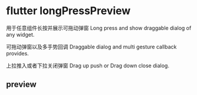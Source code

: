 # flutter longPressPreview

用于任意组件长按并展示可拖动弹窗
Long press and show draggable dialog of any widget.

可拖动弹窗以及多手势回调
Draggable dialog and multi gesture callback provides.

上拉推入或者下拉关闭弹窗
Drag up push or Drag down close dialog.

## preview